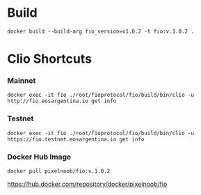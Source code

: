 # Build

    docker build --build-arg fio_version=v1.0.2 -t fio:v.1.0.2 .

# Clio Shortcuts

### Mainnet
    docker exec -it fio ./root/fioprotocol/fio/build/bin/clio -u http://fio.eosargentina.io get info

### Testnet
    docker exec -it fio ./root/fioprotocol/fio/build/bin/clio -u https://fio.testnet.eosargentina.io get info
    
### Docker Hub Image

    docker pull pixelnoob/fio:v.1.0.2

https://hub.docker.com/repository/docker/pixelnoob/fio
